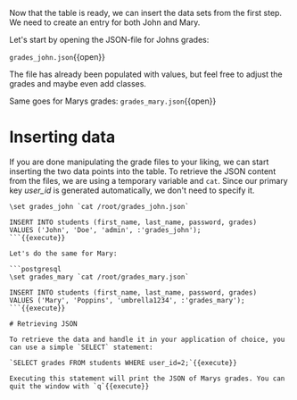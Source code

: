Now that the table is ready, we can insert the data sets from the first step. We need to create an entry for both John
and Mary.

Let's start by opening the JSON-file for Johns grades:

`grades_john.json`{{open}}

The file has already been populated with values, but feel free to adjust the grades and maybe even add classes.

Same goes for Marys grades: `grades_mary.json`{{open}}

# Inserting data

If you are done manipulating the grade files to your liking, we can start inserting the two data points into the table.
To retrieve the JSON content from the files, we are using a temporary variable and `cat`. Since our primary key
*user_id* is generated automatically, we don't need to specify it.

```postgresql
\set grades_john `cat /root/grades_john.json`

INSERT INTO students (first_name, last_name, password, grades)
VALUES ('John', 'Doe', 'admin', :'grades_john');
```{{execute}}

Let's do the same for Mary:

```postgresql
\set grades_mary `cat /root/grades_mary.json`

INSERT INTO students (first_name, last_name, password, grades)
VALUES ('Mary', 'Poppins', 'umbrella1234', :'grades_mary');
```{{execute}}

# Retrieving JSON

To retrieve the data and handle it in your application of choice, you can use a simple `SELECT` statement:

`SELECT grades FROM students WHERE user_id=2;`{{execute}}

Executing this statement will print the JSON of Marys grades. You can quit the window with `q`{{execute}}
